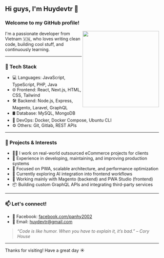 ## Hi guys, I'm Huydevtr 👋
### Welcome to my GitHub profile!

<img align="right" src="https://media.giphy.com/media/qgQUggAC3Pfv687qPC/giphy.gif" width="250" />

I'm a passionate developer from Vietnam 🇻🇳, who loves writing clean code, building cool stuff, and continuously learning.

---

### 🔧 Tech Stack
- 💻 Languages: JavaScript, TypeScript, PHP, Java
- 🌐 Frontend: React, Next.js, HTML, CSS, Tailwind
- 🛠 Backend: Node.js, Express, Magento, Laravel, GraphQL
- 🛢 Database: MySQL, MongoDB
- 🐳 DevOps: Docker, Docker Compose, Ubuntu CLI
- ⚙️ Others: Git, Gitlab, REST APIs

---

### 🚀 Projects & Interests
- 👨‍💻 I work on real-world outsourced eCommerce projects for clients
- 🛒 Experience in developing, maintaining, and improving production systems
- 🎯 Focused on PWA, scalable architecture, and performance optimization
- 🧠 Currently exploring AI integration into frontend workflows
- 🔧 Working mainly with Magento (backend) and PWA Studio (frontend)
- 📦 Building custom GraphQL APIs and integrating third-party services

---

### 📫 Let's connect!
- 📘 Facebook: [facebook.com/panhy2002](https://www.facebook.com/panhy2002/)
- 📧 Email: huydevtr@gmail.com

> *“Code is like humor. When you have to explain it, it’s bad.” – Cory House*

---

Thanks for visiting! Have a great day ☀️
